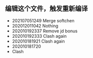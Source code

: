 ## 编辑这个文件，触发重新编译

- 202107051249 Merge softchen
- 202012011042 Nothing
- 202010192337 Remove jd bonus
- 202010192333 Clash again
- 202010181921 Clash again
- 202010181720
- Clash
